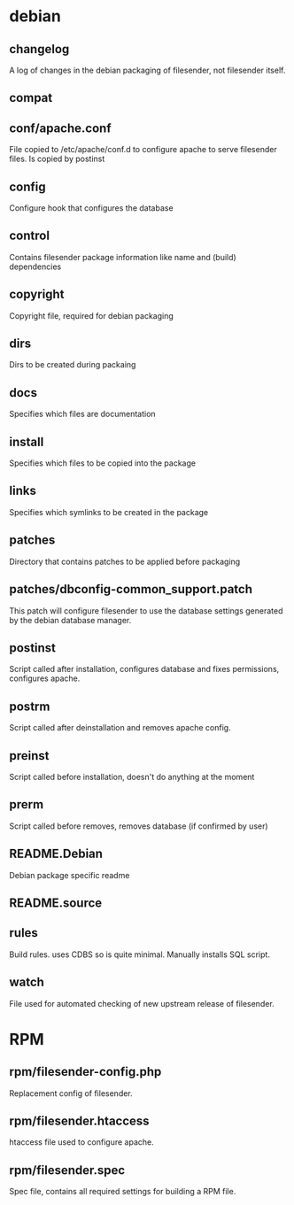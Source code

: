 # debian
## changelog
A log of changes in the debian packaging of filesender, not filesender itself.

## compat

## conf/apache.conf
File copied to /etc/apache/conf.d to configure apache to serve filesender files. Is copied by postinst

## config
Configure hook that configures the database

## control
Contains filesender package information like name and (build) dependencies

## copyright
Copyright file, required for debian packaging

## dirs
Dirs to be created during packaing

## docs
Specifies which files are documentation

## install
Specifies which files to be copied into the package

## links
Specifies which symlinks to be created in the package

## patches
Directory that contains patches to be applied before packaging

## patches/dbconfig-common_support.patch
This patch will configure filesender to use the database settings generated by the debian database manager.

## postinst
Script called after installation, configures database and fixes permissions, configures apache.

## postrm
Script called after deinstallation and removes apache config.

## preinst
Script called before installation, doesn't do anything at the moment

## prerm
Script called before removes, removes database (if confirmed by user)

## README.Debian
Debian package specific readme

## README.source

## rules
Build rules. uses CDBS so is quite minimal. Manually installs SQL script.

## watch
File used for automated checking of new upstream release of filesender.

# RPM
## rpm/filesender-config.php
Replacement config of filesender.

## rpm/filesender.htaccess
htaccess file used to configure apache.

## rpm/filesender.spec
Spec file, contains all required settings for building a RPM file.


